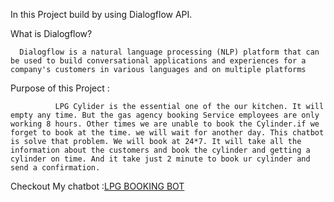 In this Project build by using Dialogflow API. 

What is Dialogflow?

      Dialogflow is a natural language processing (NLP) platform that can be used to build conversational applications and experiences for a company's customers in various languages and on multiple platforms
      
      
      
 Purpose of this Project :
 
              LPG Cylider is the essential one of the our kitchen. It will empty any time. But the gas agency booking Service employees are only working 8 hours. Other times we are unable to book the Cylinder.if we forget to book at the time. we will wait for another day. This chatbot is solve that problem. We will book at 24*7. It will take all the information about the customers and book the cylinder and getting a cylinder on time. And it take just 2 minute to book ur cylinder and send a confirmation.
              
<h>
<p>Checkout My chatbot :<a href="https://bot.dialogflow.com/85ddb46e-041f-45ba-898f-17d75bade1a7?">LPG BOOKING BOT</a></p>
</h>
